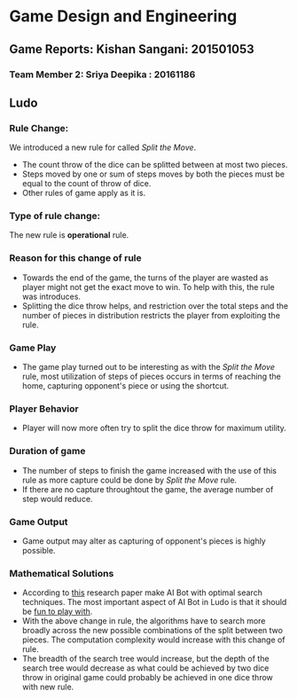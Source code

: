
# Game Design and Engineering

## Game Reports: Kishan Sangani: 201501053
### Team Member 2: Sriya Deepika : 20161186

## Ludo

### Rule Change:

We introduced a new rule for called _Split the Move_.

- The count throw of the dice can be splitted between at most two pieces.
- Steps moved by one or sum of steps moves by both the pieces must be equal to the count of throw of dice.
- Other rules of game apply as it is.

### Type of rule change:

The new rule is **operational** rule.

### Reason for this change of rule

- Towards the end of the game, the turns of the player are wasted as player might not get the exact move to win. To help with this, the rule was introduces.
- Splitting the dice throw helps, and restriction over the total steps and the number of pieces in distribution restricts the player from exploiting the rule.

### Game Play
- The game play turned out to be interesting as with the _Split the Move_ rule, most utilization of steps of pieces occurs in terms of reaching the home, capturing opponent's piece or using the shortcut.

### Player Behavior
- Player will now more often try to split the dice throw for maximum utility.

### Duration of game
- The number of steps to finish the game increased with the use of this rule as more capture could be done by _Split the Move_ rule.
- If there are no capture throughtout the game, the average number of step would reduce.

### Game Output
- Game output may alter as capturing of opponent's pieces is highly possible.

### Mathematical Solutions
- According to [this](https://pdfs.semanticscholar.org/2b63/277508b6d2909ff75c18c5c098ce64135dca.pdf) research paper make AI Bot with optimal search techniques. The most important aspect of AI Bot in Ludo is that it should be [fun to play with](https://stackoverflow.com/questions/5163806/how-to-make-an-efficient-ludo-game-playing-ai-algorithm).
- With the above change in rule, the algorithms have to search more broadly across the new possible combinations of the split between two pieces. The computation complexity would increase with this change of rule.
- The breadth of the search tree would increase, but the depth of the search tree would decrease as what could be achieved by two dice throw in original game could probably be achieved in one dice throw with new rule.
